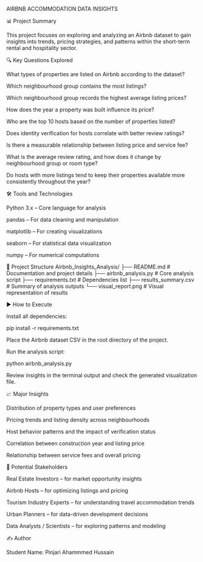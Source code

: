 AIRBNB ACCOMMODATION DATA INSIGHTS

📊 Project Summary

This project focuses on exploring and analyzing an Airbnb dataset to gain insights into trends, pricing strategies, and patterns within the short-term rental and hospitality sector.

🔍 Key Questions Explored

What types of properties are listed on Airbnb according to the dataset?

Which neighbourhood group contains the most listings?

Which neighbourhood group records the highest average listing prices?

How does the year a property was built influence its price?

Who are the top 10 hosts based on the number of properties listed?

Does identity verification for hosts correlate with better review ratings?

Is there a measurable relationship between listing price and service fee?

What is the average review rating, and how does it change by neighbourhood group or room type?

Do hosts with more listings tend to keep their properties available more consistently throughout the year?

🛠️ Tools and Technologies

Python 3.x – Core language for analysis

pandas – For data cleaning and manipulation

matplotlib – For creating visualizations

seaborn – For statistical data visualization

numpy – For numerical computations

📁 Project Structure
Airbnb_Insights_Analysis/
├── README.md                  # Documentation and project details
├── airbnb_analysis.py         # Core analysis script
├── requirements.txt           # Dependencies list
├── results_summary.csv        # Summary of analysis outputs
└── visual_report.png          # Visual representation of results

▶️ How to Execute

Install all dependencies:

pip install -r requirements.txt


Place the Airbnb dataset CSV in the root directory of the project.

Run the analysis script:

python airbnb_analysis.py


Review insights in the terminal output and check the generated visualization file.

📈 Major Insights

Distribution of property types and user preferences

Pricing trends and listing density across neighbourhoods

Host behavior patterns and the impact of verification status

Correlation between construction year and listing price

Relationship between service fees and overall pricing

👥 Potential Stakeholders

Real Estate Investors – for market opportunity insights

Airbnb Hosts – for optimizing listings and pricing

Tourism Industry Experts – for understanding travel accommodation trends

Urban Planners – for data-driven development decisions

Data Analysts / Scientists – for exploring patterns and modeling

✍️ Author

Student Name: Pinjari Ahammmed Hussain
